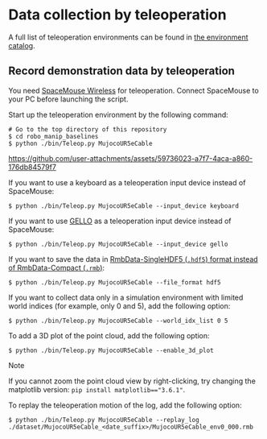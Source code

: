 # Data collection by teleoperation

A full list of teleoperation environments can be found in [the environment catalog](../../doc/environment_catalog.md).

## Record demonstration data by teleoperation
You need [SpaceMouse Wireless](https://3dconnexion.com/us/product/spacemouse-wireless) for teleoperation.
Connect SpaceMouse to your PC before launching the script.

Start up the teleoperation environment by the following command:
```console
# Go to the top directory of this repository
$ cd robo_manip_baselines
$ python ./bin/Teleop.py MujocoUR5eCable
```
https://github.com/user-attachments/assets/59736023-a7f7-4aca-a860-176db84579f7

If you want to use a keyboard as a teleoperation input device instead of SpaceMouse:
```console
$ python ./bin/Teleop.py MujocoUR5eCable --input_device keyboard
```

If you want to use [GELLO](https://wuphilipp.github.io/gello_site) as a teleoperation input device instead of SpaceMouse:
```console
$ python ./bin/Teleop.py MujocoUR5eCable --input_device gello
```

If you want to save the data in [RmbData-SingleHDF5 (`.hdf5`) format instead of RmbData-Compact (`.rmb`)](../../doc/rmb-data-format.md):
```console
$ python ./bin/Teleop.py MujocoUR5eCable --file_format hdf5
```

If you want to collect data only in a simulation environment with limited world indices (for example, only 0 and 5), add the following option:
```console
$ python ./bin/Teleop.py MujocoUR5eCable --world_idx_list 0 5
```

To add a 3D plot of the point cloud, add the following option:
```console
$ python ./bin/Teleop.py MujocoUR5eCable --enable_3d_plot
```

> [!NOTE]
> If you cannot zoom the point cloud view by right-clicking, try changing the matplotlib version: `pip install matplotlib=="3.6.1"`.

To replay the teleoperation motion of the log, add the following option:
```console
$ python ./bin/Teleop.py MujocoUR5eCable --replay_log ./dataset/MujocoUR5eCable_<date_suffix>/MujocoUR5eCable_env0_000.rmb
```
